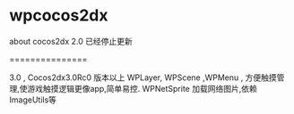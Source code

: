 wpcocos2dx
==========

about cocos2dx
2.0 已经停止更新

===============

3.0 , Cocos2dx3.0Rc0 版本以上
WPLayer, WPScene ,WPMenu , 方便触摸管理,使游戏触摸逻辑更像app,简单易控.
WPNetSprite 加载网络图片,依赖ImageUtils等
